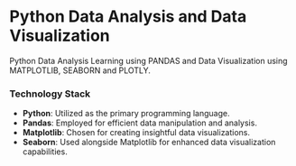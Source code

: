 # Python Data Analysis and Data Visualization
Python Data Analysis Learning using PANDAS and Data Visualization using MATPLOTLIB, SEABORN and PLOTLY.

### Technology Stack

* **Python**: Utilized as the primary programming language.
* **Pandas**: Employed for efficient data manipulation and analysis.
* **Matplotlib**: Chosen for creating insightful data visualizations.
* **Seaborn**: Used alongside Matplotlib for enhanced data visualization capabilities.
